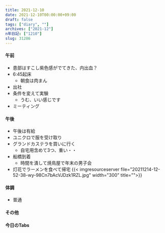```yaml
---
title: 2021-12-10
date: 2021-12-10T00:00:00+09:00
draft: false
tags: ["diary", ""]
archives: ["2021-12"]
n年日記: ["1210"]
slug: 31286
---
```

#### 午前
- 患部はすこし紫色感がでてきた、内出血？
- 6:45起床
  - 朝食は肉まん
- 出社
- 条件を変えて実験
  - うむ、いい感じです
- ミーティング
#### 午後
- 午後は有給
- ユニクロで服を受け取り
- グランドカステラを買いに行く
  - 自宅用含めて3つ、重い・・
- 船橋到着
  - 時間を潰して焼鳥屋で年末の男子会
- 灯花でラーメンを食べて帰宅
{{< imgresourceserver file="20211214-12-52-38-wy-98Cn7bAcVJDzk1RZL.jpg" width="300" title="">}}
#### 体調
- 普通
#### その他
#### 今日のTabs